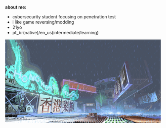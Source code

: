 **about me:**
- cybersecurity student focusing on penetration test
- i like game reversing/modding
- 21yo
- pt_br(native)/en_us(intermediate/learning)

![sf3-yang-stage](sf3-3rd-strike-yang-stage-hongkong.gif)
#



